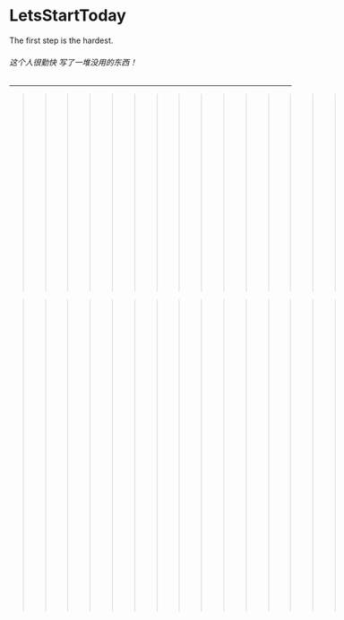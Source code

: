 # LetsStartToday
The first step is the hardest.

###### 这个人很勤快 写了一堆没用的东西！

---

>>>>>>>>>>>>>>>        一个java程序员写的python项目 尝试 flask + mysql + 还没想好

>>>>>>>>>>>>>>>       我不知道他会存在多久 如果你有幸看到并且有什么建议的话 欢迎随时打扰

